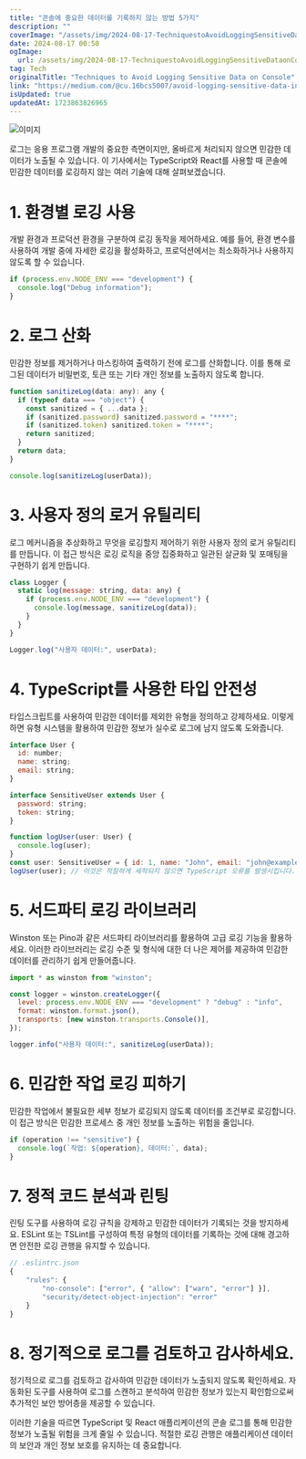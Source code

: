 ```yaml
---
title: "콘솔에 중요한 데이터를 기록하지 않는 방법 5가지"
description: ""
coverImage: "/assets/img/2024-08-17-TechniquestoAvoidLoggingSensitiveDataonConsole_0.png"
date: 2024-08-17 00:50
ogImage:
  url: /assets/img/2024-08-17-TechniquestoAvoidLoggingSensitiveDataonConsole_0.png
tag: Tech
originalTitle: "Techniques to Avoid Logging Sensitive Data on Console"
link: "https://medium.com/@cu.16bcs5007/avoid-logging-sensitive-data-in-your-console-4605e3944cf8"
isUpdated: true
updatedAt: 1723863826965
---
```


![이미지](/assets/img/2024-08-17-TechniquestoAvoidLoggingSensitiveDataonConsole_0.png)

로그는 응용 프로그램 개발의 중요한 측면이지만, 올바르게 처리되지 않으면 민감한 데이터가 노출될 수 있습니다. 이 기사에서는 TypeScript와 React를 사용할 때 콘솔에 민감한 데이터를 로깅하지 않는 여러 기술에 대해 살펴보겠습니다.

# 1. 환경별 로깅 사용

개발 환경과 프로덕션 환경을 구분하여 로깅 동작을 제어하세요. 예를 들어, 환경 변수를 사용하여 개발 중에 자세한 로깅을 활성화하고, 프로덕션에서는 최소화하거나 사용하지 않도록 할 수 있습니다.

<div class="content-ad"></div>

```js
if (process.env.NODE_ENV === "development") {
  console.log("Debug information");
}
```

# 2. 로그 산화

민감한 정보를 제거하거나 마스킹하여 출력하기 전에 로그를 산화합니다. 이를 통해 로그된 데이터가 비밀번호, 토큰 또는 기타 개인 정보를 노출하지 않도록 합니다.

```js
function sanitizeLog(data: any): any {
  if (typeof data === "object") {
    const sanitized = { ...data };
    if (sanitized.password) sanitized.password = "****";
    if (sanitized.token) sanitized.token = "****";
    return sanitized;
  }
  return data;
}

console.log(sanitizeLog(userData));
```

<div class="content-ad"></div>

# 3. 사용자 정의 로거 유틸리티

로그 메커니즘을 추상화하고 무엇을 로깅할지 제어하기 위한 사용자 정의 로거 유틸리티를 만듭니다. 이 접근 방식은 로깅 로직을 중앙 집중화하고 일관된 살균화 및 포매팅을 구현하기 쉽게 만듭니다.

```js
class Logger {
  static log(message: string, data: any) {
    if (process.env.NODE_ENV === "development") {
      console.log(message, sanitizeLog(data));
    }
  }
}

Logger.log("사용자 데이터:", userData);
```

# 4. TypeScript를 사용한 타입 안전성

<div class="content-ad"></div>

타입스크립트를 사용하여 민감한 데이터를 제외한 유형을 정의하고 강제하세요. 이렇게 하면 유형 시스템을 활용하여 민감한 정보가 실수로 로그에 남지 않도록 도와줍니다.

```js
interface User {
  id: number;
  name: string;
  email: string;
}

interface SensitiveUser extends User {
  password: string;
  token: string;
}

function logUser(user: User) {
  console.log(user);
}
const user: SensitiveUser = { id: 1, name: "John", email: "john@example.com", password: "secret", token: "abc123" };
logUser(user); // 이것은 적절하게 세척되지 않으면 TypeScript 오류를 발생시킵니다.
```

# 5. 서드파티 로깅 라이브러리

Winston 또는 Pino과 같은 서드파티 라이브러리를 활용하여 고급 로깅 기능을 활용하세요. 이러한 라이브러리는 로깅 수준 및 형식에 대한 더 나은 제어를 제공하여 민감한 데이터를 관리하기 쉽게 만들어줍니다.

<div class="content-ad"></div>

```js
import * as winston from "winston";

const logger = winston.createLogger({
  level: process.env.NODE_ENV === "development" ? "debug" : "info",
  format: winston.format.json(),
  transports: [new winston.transports.Console()],
});

logger.info("사용자 데이터:", sanitizeLog(userData));
```

# 6. 민감한 작업 로깅 피하기

민감한 작업에서 불필요한 세부 정보가 로깅되지 않도록 데이터를 조건부로 로깅합니다. 이 접근 방식은 민감한 프로세스 중 개인 정보를 노출하는 위험을 줄입니다.

```js
if (operation !== "sensitive") {
  console.log(`작업: ${operation}, 데이터:`, data);
}
```

<div class="content-ad"></div>

# 7. 정적 코드 분석과 린팅

린팅 도구를 사용하여 로깅 규칙을 강제하고 민감한 데이터가 기록되는 것을 방지하세요. ESLint 또는 TSLint를 구성하여 특정 유형의 데이터를 기록하는 것에 대해 경고하면 안전한 로깅 관행을 유지할 수 있습니다.

```js
// .eslintrc.json
{
    "rules": {
        "no-console": ["error", { "allow": ["warn", "error"] }],
        "security/detect-object-injection": "error"
    }
}
```

# 8. 정기적으로 로그를 검토하고 감사하세요.

<div class="content-ad"></div>

정기적으로 로그를 검토하고 감사하여 민감한 데이터가 노출되지 않도록 확인하세요. 자동화된 도구를 사용하여 로그를 스캔하고 분석하여 민감한 정보가 있는지 확인함으로써 추가적인 보안 방어층을 제공할 수 있습니다.

이러한 기술을 따르면 TypeScript 및 React 애플리케이션의 콘솔 로그를 통해 민감한 정보가 노출될 위험을 크게 줄일 수 있습니다. 적절한 로깅 관행은 애플리케이션 데이터의 보안과 개인 정보 보호를 유지하는 데 중요합니다.
